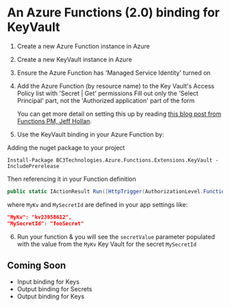 # An Azure Functions (2.0) binding for KeyVault
1. Create a new Azure Function instance in Azure
1. Create a new KeyVault instance in Azure
1. Ensure the Azure Function has 'Managed Service Identity' turned on
1. Add the Azure Function (by resource name) to the Key Vault's Access Policy list with 'Secret | Get' permissions
	Fill out only the 'Select Principal' part, not the 'Authorized application' part of the form

    You can get more detail on setting this up by reading [this blog post from Functions PM, Jeff Hollan](https://medium.com/statuscode/getting-key-vault-secrets-in-azure-functions-37620fd20a0b).
1. Use the KeyVault binding in your Azure Function by:

Adding the nuget package to your project

~~~
Install-Package BC3Technologies.Azure.Functions.Extensions.KeyVault -IncludePrerelease
~~~

Then referencing it in your Function definition

```csharp
public static IActionResult Run([HttpTrigger(AuthorizationLevel.Function, "get", Route = null)]HttpRequest req, [KeyVaultSecret(@"MyKv", @"MySecretId")]string secretValue, ILogger log)
```

where `MyKv` and `MySecretId` are defined in your app settings like:
```json
"MyKv": "kv23958612",
"MySecretId": "fooSecret"
```

6. Run your function & you will see the `secretValue` parameter populated with the value from the `MyKv` Key Vault for the secret `MySecretId`

## Coming Soon
- Input binding for Keys
- Output binding for Secrets
- Output binding for Keys